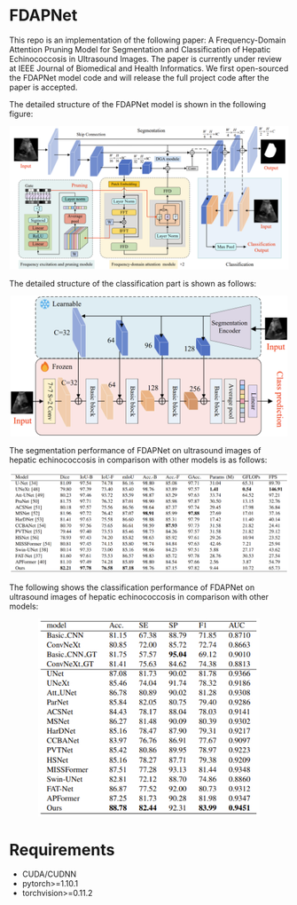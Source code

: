 # FDAPNet
This repo is an implementation of the following paper: A Frequency-Domain Attention Pruning Model for Segmentation and Classification of Hepatic Echinococcosis in Ultrasound Images. The paper is currently under review at IEEE Journal of Biomedical and Health Informatics. We first open-sourced the FDAPNet model code and will release the full project code after the paper is accepted.

The detailed structure of the FDAPNet model is shown in the following figure:
<p align="center">
  <img src="model/figs/segment_model.png" width="700"/>
</p>

The detailed structure of the classification part is shown as follows:
<p align="center">
  <img src="model/figs/classify_model.png" width="500"/>
</p>

The segmentation performance of FDAPNet on ultrasound images of hepatic echinococcosis in comparison with other models is as follows:
<p align="center">
  <img src="model/figs/segment_results.jpg" width="600"/>
</p>

The following shows the classification performance of FDAPNet on ultrasound images of hepatic echinococcosis in comparison with other models:
<p align="center">
  <img src="model/figs/classify_results.jpg" width="400"/>
</p>

# Requirements
+ CUDA/CUDNN
+ pytorch>=1.10.1
+ torchvision>=0.11.2
